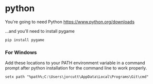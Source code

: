 # python

You're going to need Python https://www.python.org/downloads

...and you'll need to install pygame 
```python
pip install pygame
```
### For Windows

Add these locations to your PATH environment variable in a command prompt after python installation for the command line to work properly.
```batch
setx path "%path%;C:\Users\jorcutt\AppData\Local\Programs\Git\cmd"
```
